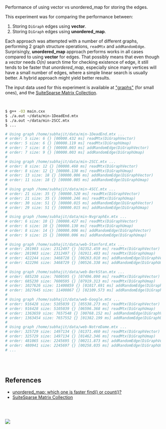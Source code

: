 Performance of using vector vs unordered_map for storing the edges.

This experiment was for comparing the performance between:
1. Storing `DiGraph` edges using **vector**.
2. Storing `DiGraph` edges using **unordered_map**.

Each approach was attempted with a number of different graphs, performing
2 graph structure operations, `readMtx` and `addRandomEdge`. Surprisingly,
**unordered_map** approach performs works in all cases compared to using
**vector** for edges. That possibly means that even though a *vector* needs
*O(n)* search time for checking existence of edge, it still tends to be faster
that *unordered_map*, especially since many vertices will have a small number
of edges, where a simple linear search is usually better. A hybrid approach
might yield better results.

The input data used for this experiment is available at ["graphs"] (for small
ones), and the [SuiteSparse Matrix Collection].

<br>

```bash
$ g++ -O3 main.cxx
$ ./a.out ~/data/min-1DeadEnd.mtx
$ ./a.out ~/data/min-2SCC.mtx
$ ...

# Using graph /home/subhajit/data/min-1DeadEnd.mtx ...
# order: 5 size: 6 {} [00000.432 ms] readMtx(DiGraphVector)
# order: 5 size: 6 {} [00000.119 ms] readMtx(DiGraphUmap)
# order: 7 size: 8 {} [00000.003 ms] addRandomEdge(DiGraphVector)
# order: 7 size: 9 {} [00000.003 ms] addRandomEdge(DiGraphUmap)
#
# Using graph /home/subhajit/data/min-2SCC.mtx ...
# order: 8 size: 12 {} [00000.460 ms] readMtx(DiGraphVector)
# order: 8 size: 12 {} [00000.138 ms] readMtx(DiGraphUmap)
# order: 13 size: 18 {} [00000.006 ms] addRandomEdge(DiGraphVector)
# order: 11 size: 18 {} [00000.005 ms] addRandomEdge(DiGraphUmap)
#
# Using graph /home/subhajit/data/min-4SCC.mtx ...
# order: 21 size: 35 {} [00000.520 ms] readMtx(DiGraphVector)
# order: 21 size: 35 {} [00000.246 ms] readMtx(DiGraphUmap)
# order: 30 size: 51 {} [00000.015 ms] addRandomEdge(DiGraphVector)
# order: 29 size: 51 {} [00000.015 ms] addRandomEdge(DiGraphUmap)
#
# Using graph /home/subhajit/data/min-NvgraphEx.mtx ...
# order: 6 size: 10 {} [00000.427 ms] readMtx(DiGraphVector)
# order: 6 size: 10 {} [00000.130 ms] readMtx(DiGraphUmap)
# order: 8 size: 14 {} [00000.006 ms] addRandomEdge(DiGraphVector)
# order: 9 size: 15 {} [00000.006 ms] addRandomEdge(DiGraphUmap)
#
# Using graph /home/subhajit/data/web-Stanford.mtx ...
# order: 281903 size: 2312497 {} [02352.459 ms] readMtx(DiGraphVector)
# order: 281903 size: 2312497 {} [02911.403 ms] readMtx(DiGraphUmap)
# order: 422244 size: 3468728 {} [00263.010 ms] addRandomEdge(DiGraphVector)
# order: 422296 size: 3468729 {} [00526.338 ms] addRandomEdge(DiGraphUmap)
#
# Using graph /home/subhajit/data/web-BerkStan.mtx ...
# order: 685230 size: 7600595 {} [07496.090 ms] readMtx(DiGraphVector)
# order: 685230 size: 7600595 {} [07919.313 ms] readMtx(DiGraphUmap)
# order: 1027626 size: 11400859 {} [01017.691 ms] addRandomEdge(DiGraphVector)
# order: 1027645 size: 11400867 {} [02109.573 ms] addRandomEdge(DiGraphUmap)
#
# Using graph /home/subhajit/data/web-Google.mtx ...
# order: 916428 size: 5105039 {} [05538.273 ms] readMtx(DiGraphVector)
# order: 916428 size: 5105039 {} [06596.368 ms] readMtx(DiGraphUmap)
# order: 1363659 size: 7657548 {} [00768.152 ms] addRandomEdge(DiGraphVector)
# order: 1363454 size: 7657552 {} [01382.199 ms] addRandomEdge(DiGraphUmap)
#
# Using graph /home/subhajit/data/web-NotreDame.mtx ...
# order: 325729 size: 1497134 {} [01371.460 ms] readMtx(DiGraphVector)
# order: 325729 size: 1497134 {} [01462.346 ms] readMtx(DiGraphUmap)
# order: 481065 size: 2245695 {} [00211.873 ms] addRandomEdge(DiGraphVector)
# order: 480941 size: 2245697 {} [00258.035 ms] addRandomEdge(DiGraphUmap)
# ...
```

<br>
<br>


## References

- [unordered_map: which one is faster find() or count()?](https://stackoverflow.com/a/14159799/1413259)
- [SuiteSparse Matrix Collection]

<br>
<br>

[![](https://i.imgur.com/YQJjUUO.jpg)](https://www.youtube.com/watch?v=jfZisFrXBn4)

["graphs"]: https://github.com/puzzlef/graphs
[SuiteSparse Matrix Collection]: https://suitesparse-collection-website.herokuapp.com
